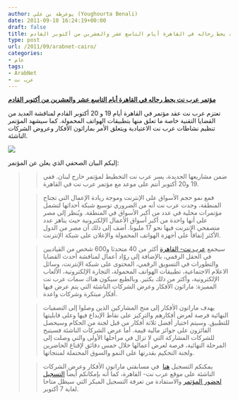 ```yaml
---
author: يوغرطة بن علي (Youghourta Benali)
date: 2011-09-10 16:24:19+00:00
draft: false
title: مؤتمر عرب نت يحط رحاله في القاهرة أيام التاسع عشر والعشرين من أكتوبر القادم
type: post
url: /2011/09/arabnet-cairo/
categories:
- عام
tags:
- ArabNet
- عرب نت
---
```


[**مؤتمر عرب نت يحط رحاله في القاهرة أيام التاسع عشر والعشرين من أكتوبر القادم**](http://www.it-scoop.com/2011/09/arabnet-cairo/)




تعتزم عرب نت عقد مؤتمر في القاهرة أيام 19 و 20 أكتوبر القادم لمناقشة العديد من القضايا التقنية خاصة ما تعلق منها بتطبيقات الهواتف المحمولة. كما سيشهد المؤتمر تنظيم نشاطات عرب نت الاعتيادية ويتعلق الأمر بماراثون الأفكار وعروض الشركات الناشئة.




[![](http://arabnet.me/site_media/content_media/images/arabnet-logo.png)
](http://www.it-scoop.com/2011/09/arabnet-cairo/)




إليكم البيان الصحفي الذي يعلن عن المؤتمر:




<!-- more -->





<blockquote>

> 
> ضمن مشاريعها الجديدة، يسر عرب نت التخطيط لمؤتمر خارج لبنان. ففي 19 و20 أكتوبر أنتم على موعد مع مؤتمر عرب نت في القاهرة.
> 
> 

> 
> فمع نمو حجم الأسواق على الإنترنت وموجة ريادة الإعمال التي تجتاح المنطقة، وجدت عرب نت أنه من الضروري توسيع شبكة أحداثها لتشمل مؤتمرات محلية في عدد من أكبر الأسواق في المنطقة. ويُنظر إلى مصر على أنها واحدة من أكبر أسواق الأعمال الإلكترونية حيث يناهز عدد متصفحي الإنترنت فيها نحو 17 مليونا. أضف إلى ذلك أن مصر من الدول الأكثر إنفاقاً على أجهزة الهواتف المحمولة والإعلان على شبكة الإنترنت.
> 
> 

> 
> سيجمع [عرب نت- القاهرة](http://arabnet.me/conference/cairo/) أكثر من 40 متحدثا و600 شخص من القياديين في الحقل الرقمي، بالإضافة إلى روّاد أعمال لمناقشة أحدث القضايا والتطورات في التسويق الرقمي، المحتوى على شبكة الإنترنت، وسائل الاعلام الاجتماعية، تطبيقات الهواتف المحمولة، التجارة الإلكترونية، الألعاب الإلكترونية، وأكثر من ذلك بكثير. وبالطبع سيكون هناك سمات عرب نت المميزة: ماراثون الأفكار وعرض الشركات الناشئة التي يتم عرض فيها أفكار مبتكرة وشركات واعدة.
> 
> 

> 
> يهدف ماراتون الأفكار إلى منح المشاركين الذين وصلوا إلى التصفيات النهائية فرصة لعرض أفكارهم والتركيز على نقاط الإبداع فيها وعلى قابليتها للتطبيق. وسيتم اختيار أفضل ثلاثة أفكار من قبل لجنة من الحكام وسيحصل الفائزون على جوائز مالية قيمة. أما عرض الشركات الناشئة فسيتيح للشركات المشاركة التي لا تزال في مراحلها الأولى والتي وصلت إلى المرحلة النهائية، فرصة لعرض أعمالها خلال خمس دقائق لإقناع الحاضرين ولجنة التحكيم بقدرتها على النمو والسوق المحتملة لمنتجاتها.
> 
> 

> 
> يمكنكم التسجيل [هنا](http://arabnet.me/conference/cairo/entrepreneurs/)  في مسابقتي ماراتون الأفكار وعرض الشركات الناشئة على موقع عرب نت- القاهرة، كما أنه بإمكانكم أيضاً [التسجيل لحضور المؤتمر](http://arabnet.me/conference/cairo/register/) والاستفادة من تعرفة التسجيل المبكر التي سيظل متاحا لغاية 7 أكتوبر.
> 
> 
</blockquote>
